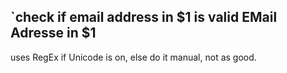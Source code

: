 ﻿##  `check if email address in $1 is valid EMail Adresse in $1    uses RegEx if Unicode is on, else do it manual, not as good.  